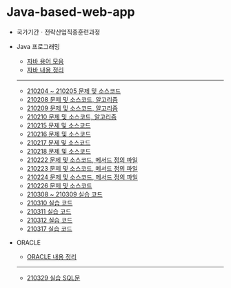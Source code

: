 # Java-based-web-app

* 국가기간ㆍ전략산업직종훈련과정

* Java 프로그래밍
  * [자바 용어 모음](https://github.com/JiYoung-Kwon/Java-based-web-app/tree/main/자바%20용어%20모음.md)
  * [자바 내용 정리](https://github.com/JiYoung-Kwon/Java-based-web-app/tree/main/자바%20내용%20정리.md)
  * ***
  * [210204 ~ 210205 문제 및 소스코드](https://github.com/JiYoung-Kwon/Java-based-web-app/tree/main/210204-05)
  * [210208 문제 및 소스코드, 알고리즘](https://github.com/JiYoung-Kwon/Java-based-web-app/tree/main/210208)
  * [210209 문제 및 소스코드, 알고리즘](https://github.com/JiYoung-Kwon/Java-based-web-app/tree/main/210209)
  * [210210 문제 및 소스코드, 알고리즘](https://github.com/JiYoung-Kwon/Java-based-web-app/tree/main/210210)
  * [210215 문제 및 소스코드](https://github.com/JiYoung-Kwon/Java-based-web-app/tree/main/210215)
  * [210216 문제 및 소스코드](https://github.com/JiYoung-Kwon/Java-based-web-app/tree/main/210216)
  * [210217 문제 및 소스코드](https://github.com/JiYoung-Kwon/Java-based-web-app/tree/main/210217)
  * [210218 문제 및 소스코드](https://github.com/JiYoung-Kwon/Java-based-web-app/tree/main/210218)
  * [210222 문제 및 소스코드, 메서드 정의 파일](https://github.com/JiYoung-Kwon/Java-based-web-app/tree/main/210222)
  * [210223 문제 및 소스코드, 메서드 정의 파일](https://github.com/JiYoung-Kwon/Java-based-web-app/tree/main/210223)
  * [210224 문제 및 소스코드, 메서드 정의 파일](https://github.com/JiYoung-Kwon/Java-based-web-app/tree/main/210224)
  * [210226 문제 및 소스코드](https://github.com/JiYoung-Kwon/Java-based-web-app/tree/main/210226)
  * [210308 ~ 210309 실습 코드](https://github.com/JiYoung-Kwon/Java-based-web-app/tree/main/210308-09)
  * [210310 실습 코드](https://github.com/JiYoung-Kwon/Java-based-web-app/tree/main/210310)
  * [210311 실습 코드](https://github.com/JiYoung-Kwon/Java-based-web-app/tree/main/210311)
  * [210312 실습 코드](https://github.com/JiYoung-Kwon/Java-based-web-app/tree/main/210312)
  * [210317 실습 코드](https://github.com/JiYoung-Kwon/Java-based-web-app/tree/main/210317)

* ORACLE
  * [ORACLE 내용 정리](https://github.com/JiYoung-Kwon/Java-based-web-app/tree/main/ORACLE%20내용%20정리.md)
  * ***
  * [210329 실습 SQL문](https://github.com/JiYoung-Kwon/Java-based-web-app/tree/main/210329)
